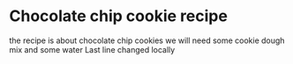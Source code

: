 # Chocolate chip cookie recipe
the recipe is about chocolate chip cookies
we will need some cookie dough mix and some water
Last line changed locally
